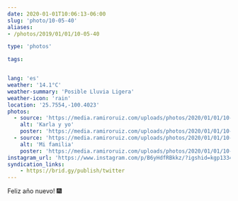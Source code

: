 ```yaml
---
date: 2020-01-01T10:06:13-06:00
slug: 'photo/10-05-40'
aliases:
- /photos/2019/01/01/10-05-40

type: 'photos'

tags:


lang: 'es'
weather: '14.1°C'
weather-summary: 'Posible Lluvia Ligera'
weather-icon: 'rain'
location: '25.7554,-100.4023'
photos:
  - source: 'https://media.ramiroruiz.com/uploads/photos/2020/01/01/10-05-22/karla-y-yo.jpg'
    alt: 'Karla y yo'
    poster: 'https://media.ramiroruiz.com/uploads/photos/2020/01/01/10-05-22/poster.'
  - source: 'https://media.ramiroruiz.com/uploads/photos/2020/01/01/10-05-40/mi-familia.jpg'
    alt: 'Mi familia'
    poster: 'https://media.ramiroruiz.com/uploads/photos/2020/01/01/10-05-40/poster.'
instagram_url: 'https://www.instagram.com/p/B6yHdfRBkkz/?igshid=kgp1334elu45'
syndication_links:
    - https://brid.gy/publish/twitter
---
```

Feliz año nuevo! 🎆